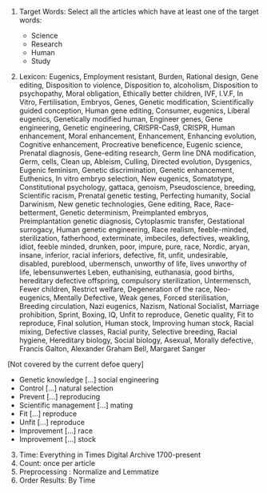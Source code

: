 1. Target Words: Select all the articles which have at least one of the target words:
    - Science
    - Research
    - Human
    - Study

2. Lexicon: Eugenics, Employment resistant, Burden, Rational design, Gene editing, Disposition to violence, Disposition to, alcoholism, Disposition to psychopathy, Moral obligation, Ethically better children, IVF, I.V.F, In Vitro, Fertilisation, Embryos, Genes, Genetic modification, Scientifically guided conception, Human gene editing, Consumer, eugenics, Liberal eugenics, Genetically modified human, Engineer genes, Gene engineering, Genetic engineering, CRISPR-Cas9, CRISPR, Human enhancement, Moral enhancement, Enhancement, Enhancing evolution, Cognitive enhancement, Procreative beneficence, Eugenic science, Prenatal diagnosis, Gene-editing research, Germ line DNA modification, Germ, cells, Clean up, Ableism, Culling, Directed evolution, Dysgenics, Eugenic feminism, Genetic discrimination, Genetic enhancement, Euthenics, In vitro embryo selection, New eugenics, Somatotype, Constitutional psychology, gattaca, genoism, Pseudoscience, breeding, Scientific racism, Prenatal genetic testing, Perfecting humanity, Social Darwinism, New genetic technologies, Gene editing, Race, Race-betterment, Genetic determinism, Preimplanted embryos, Preimplantation genetic diagnosis, Cytoplasmic transfer, Gestational surrogacy, Human genetic engineering, Race realism, feeble-minded, sterilization, fatherhood, exterminate, imbeciles, defectives, weakling, idiot, feeble minded, drunken, poor, impure, pure, race, Nordic, aryan, insane, inferior, racial inferiors, defective, fit, unfit, undesirable, disabled, pureblood, ubermensch, unworthy of life, lives unworthy of life, lebensunwertes Leben, euthanising, euthanasia, good births, hereditary defective offspring, compulsory sterilization, Untermensch, Fewer children, Restrict welfare, Degeneration of the race, Neo-eugenics, Mentally Defective, Weak genes, Forced sterilisation, Breeding circulation, Nazi eugenics, Nazism, National Socialist, Marriage prohibition, Sprint, Boxing, IQ, Unfit to reproduce, Genetic quality, Fit to reproduce, Final solution, Human stock, Improving human stock, Racial mixing, Defective classes, Racial purity, Selective breeding, Racial hygiene, Hereditary biology, Social biology, Asexual, Morally defective, Francis Galton, Alexander Graham Bell, Margaret Sanger


[Not covered by the current defoe query]
- Genetic knowledge […] social engineering
- Control […] natural selection
- Prevent […] reproducing
- Scientific management […] mating
- Fit […] reproduce
- Unfit […] reproduce
- Improvement […] race
- Improvement […] stock

3. Time: Everything in Times Digital Archive 1700-present
4. Count: once per article
5. Preprocessing : Normalize and Lemmatize
6. Order Results: By Time
